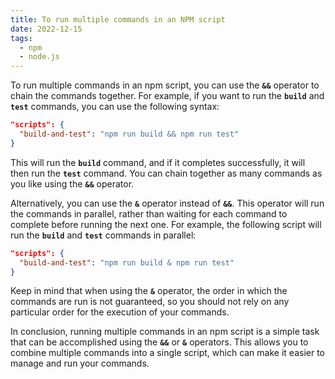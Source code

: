 ```yaml
---
title: To run multiple commands in an NPM script
date: 2022-12-15
tags:
  - npm
  - node.js
---
```


To run multiple commands in an npm script, you can use the **`&&`** operator to chain the commands together. For example, if you want to run the **`build`** and **`test`** commands, you can use the following syntax:

```json
"scripts": {
  "build-and-test": "npm run build && npm run test"
}
```

This will run the **`build`** command, and if it completes successfully, it will then run the **`test`** command. You can chain together as many commands as you like using the **`&&`** operator.

Alternatively, you can use the **`&`** operator instead of **`&&`**. This operator will run the commands in parallel, rather than waiting for each command to complete before running the next one. For example, the following script will run the **`build`** and **`test`** commands in parallel:

```json
"scripts": {
  "build-and-test": "npm run build & npm run test"
}
```

Keep in mind that when using the **`&`** operator, the order in which the commands are run is not guaranteed, so you should not rely on any particular order for the execution of your commands.

In conclusion, running multiple commands in an npm script is a simple task that can be accomplished using the **`&&`** or **`&`** operators. This allows you to combine multiple commands into a single script, which can make it easier to manage and run your commands.


